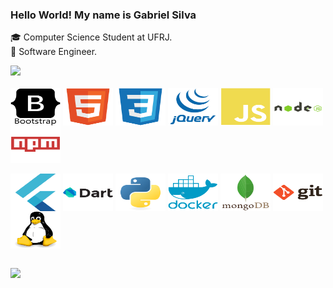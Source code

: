 ### Hello World! My name is Gabriel Silva
 
:mortar_board: Computer Science Student at UFRJ.<br>
:wrench: Software Engineer.<br>

<div>
 <img height="180em" src="https://github-readme-stats.vercel.app/api?username=gabrielxfs&show_icons=true&theme=algolia&include_all_commits=true&count_private=true"/>
</div>

<div style="display: inline_block"><br>
  <img align="center" height="60" width="80" src="https://raw.githubusercontent.com/devicons/devicon/master/icons/bootstrap/bootstrap-plain-wordmark.svg">
  <img align="center" height="60" width="80" src="https://raw.githubusercontent.com/devicons/devicon/master/icons/html5/html5-original.svg">
  <img align="center" height="60" width="80" src="https://raw.githubusercontent.com/devicons/devicon/master/icons/css3/css3-original.svg">
  <img align="center" height="60" width="80" src="https://raw.githubusercontent.com/devicons/devicon/master/icons/jquery/jquery-plain-wordmark.svg">
  <img align="center" height="60" width="80" src="https://raw.githubusercontent.com/devicons/devicon/master/icons/javascript/javascript-plain.svg">
  <img align="center" height="60" width="80" src="https://raw.githubusercontent.com/devicons/devicon/master/icons/nodejs/nodejs-original-wordmark.svg">
  <img align="center" height="60" width="80" src="https://raw.githubusercontent.com/devicons/devicon/master/icons/npm/npm-original-wordmark.svg">
  <link rel="stylesheet" href="https://cdn.jsdelivr.net/gh/devicons/devicon@v2.14.0/devicon.min.css">
</div>
<div style="display: inline_block"><br>
  <img align="center" height="60" width="80" src="https://raw.githubusercontent.com/devicons/devicon/master/icons/flutter/flutter-original.svg">
  <img align="center" height="60" width="80" src="https://raw.githubusercontent.com/devicons/devicon/master/icons/dart/dart-original-wordmark.svg">
  <img align="center" height="60" width="80" src="https://raw.githubusercontent.com/devicons/devicon/master/icons/python/python-original.svg">
  <img align="center" height="60" width="80" src="https://raw.githubusercontent.com/devicons/devicon/master/icons/docker/docker-plain-wordmark.svg">
  <img align="center" height="60" width="80" src="https://raw.githubusercontent.com/devicons/devicon/master/icons/mongodb/mongodb-original-wordmark.svg">
  <img align="center" height="60" width="80" src="https://raw.githubusercontent.com/devicons/devicon/master/icons/git/git-original-wordmark.svg">
  <img align="center" height="60" width="80" src="https://raw.githubusercontent.com/devicons/devicon/master/icons/linux/linux-original.svg">
  <link rel="stylesheet" href="https://cdn.jsdelivr.net/gh/devicons/devicon@v2.14.0/devicon.min.css">
</div>

<br>

 <a href="https://www.linkedin.com/in/gabriel-silva-pereira-8023b31a9/" target="_blank"><img src="https://img.shields.io/badge/-LinkedIn-%230077B5?style=for-the-badge&logo=linkedin&logoColor=white" target="_blank"></a> 
 
